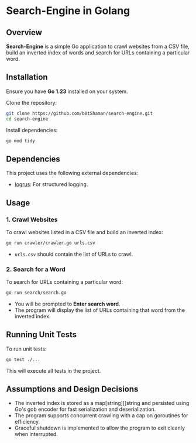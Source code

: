 # Search-Engine in Golang

## Overview

**Search-Engine** is a simple Go application to crawl websites from a CSV file, build an inverted index of words and search for URLs containing a particular word.

## Installation

Ensure you have **Go 1.23** installed on your system.

Clone the repository:

```sh
git clone https://github.com/b0tShaman/search-engine.git
cd search-engine
```

Install dependencies:

```sh
go mod tidy
```

## Dependencies

This project uses the following external dependencies:

* [logrus](https://github.com/sirupsen/logrus): For structured logging.

## Usage

### 1. Crawl Websites

To crawl websites listed in a CSV file and build an inverted index:

```sh
go run crawler/crawler.go urls.csv
```

* `urls.csv` should contain the list of URLs to crawl.

### 2. Search for a Word

To search for URLs containing a particular word:

```sh
go run search/search.go
```

* You will be prompted to **Enter search word**.
* The program will display the list of URLs containing that word from the inverted index.

## Running Unit Tests

To run unit tests:

```sh
go test ./...
```

This will execute all tests in the project.

## Assumptions and Design Decisions

* The inverted index is stored as a map[string][]string and persisted using Go's gob encoder for fast serialization and deserialization.
* The program supports concurrent crawling with a cap on goroutines for efficiency.
* Graceful shutdown is implemented to allow the program to exit cleanly when interrupted.
